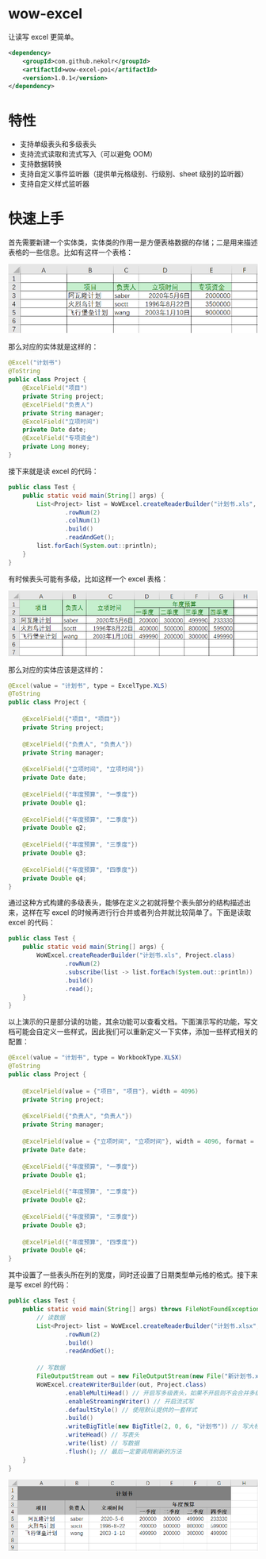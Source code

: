 # wow-excel
让读写 excel 更简单。

```xml
<dependency>
    <groupId>com.github.nekolr</groupId>
    <artifactId>wow-excel-poi</artifactId>
    <version>1.0.1</version>
</dependency>
```

# 特性
- 支持单级表头和多级表头
- 支持流式读取和流式写入（可以避免 OOM）
- 支持数据转换
- 支持自定义事件监听器（提供单元格级别、行级别、sheet 级别的监听器）
- 支持自定义样式监听器

# 快速上手
首先需要新建一个实体类，实体类的作用一是方便表格数据的存储；二是用来描述表格的一些信息。比如有这样一个表格：

![单级表头](https://github.com/nekolr/wow-excel/blob/master/media/read_single_head_example.png)

那么对应的实体就是这样的：

```java
@Excel("计划书")
@ToString
public class Project {
    @ExcelField("项目")
    private String project;
    @ExcelField("负责人")
    private String manager;
    @ExcelField("立项时间")
    private Date date;
    @ExcelField("专项资金")
    private Long money;
}
```

接下来就是读 excel 的代码：

```java
public class Test {
    public static void main(String[] args) {
        List<Project> list = WoWExcel.createReaderBuilder("计划书.xls", Project.class)
                .rowNum(2)
                .colNum(1)
                .build()
                .readAndGet();
        list.forEach(System.out::println);
    }
}
```

有时候表头可能有多级，比如这样一个 excel 表格：

![多级表头](https://github.com/nekolr/wow-excel/blob/master/media/read_multi_head_example.png)

那么对应的实体应该是这样的：

```java
@Excel(value = "计划书", type = ExcelType.XLS)
@ToString
public class Project {

    @ExcelField({"项目", "项目"})
    private String project;

    @ExcelField({"负责人", "负责人"})
    private String manager;

    @ExcelField({"立项时间", "立项时间"})
    private Date date;

    @ExcelField({"年度预算", "一季度"})
    private Double q1;

    @ExcelField({"年度预算", "二季度"})
    private Double q2;

    @ExcelField({"年度预算", "三季度"})
    private Double q3;

    @ExcelField({"年度预算", "四季度"})
    private Double q4;
}
```

通过这种方式构建的多级表头，能够在定义之初就将整个表头部分的结构描述出来，这样在写 excel 的时候再进行行合并或者列合并就比较简单了。下面是读取 excel 的代码：

```java
public class Test {
    public static void main(String[] args) {
        WoWExcel.createReaderBuilder("计划书.xls", Project.class)
                .rowNum(2)
                .subscribe(list -> list.forEach(System.out::println))
                .build()
                .read();
    }
}
```

以上演示的只是部分读的功能，其余功能可以查看文档。下面演示写的功能，写文档可能会自定义一些样式，因此我们可以重新定义一下实体，添加一些样式相关的配置：

```java
@Excel(value = "计划书", type = WorkbookType.XLSX)
@ToString
public class Project {

    @ExcelField(value = {"项目", "项目"}, width = 4096)
    private String project;

    @ExcelField({"负责人", "负责人"})
    private String manager;

    @ExcelField(value = {"立项时间", "立项时间"}, width = 4096, format = "m/d/yy")
    private Date date;

    @ExcelField({"年度预算", "一季度"})
    private Double q1;

    @ExcelField({"年度预算", "二季度"})
    private Double q2;

    @ExcelField({"年度预算", "三季度"})
    private Double q3;

    @ExcelField({"年度预算", "四季度"})
    private Double q4;
}
```

其中设置了一些表头所在列的宽度，同时还设置了日期类型单元格的格式。接下来是写 excel 的代码：

```java
public class Test {
    public static void main(String[] args) throws FileNotFoundException {
        // 读数据
        List<Project> list = WoWExcel.createReaderBuilder("计划书.xlsx", Project.class)
                .rowNum(2)
                .build()
                .readAndGet();
        
        // 写数据
        FileOutputStream out = new FileOutputStream(new File("新计划书.xlsx"));
        WoWExcel.createWriterBuilder(out, Project.class)
                .enableMultiHead() // 开启写多级表头，如果不开启则不会合并多级表头
                .enableStreamingWriter() // 开启流式写
                .defaultStyle() // 使用默认提供的一套样式
                .build()
                .writeBigTitle(new BigTitle(2, 0, 6, "计划书")) // 写大标题
                .writeHead() // 写表头
                .write(list) // 写数据
                .flush(); // 最后一定要调用刷新的方法
    }
}
```

![写文档](https://github.com/nekolr/wow-excel/blob/master/media/write_multi_head_example.png)